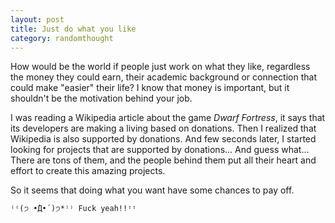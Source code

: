 ```yaml
---
layout: post
title: Just do what you like
category: randomthought
---
```


How  would be the world if people just work on what they like, regardless the money they could earn, their academic background or connection that could make "easier" their life?
I know that money is important, but it shouldn't be the motivation behind your job.

I was reading a Wikipedia article about the game *Dwarf Fortress*, it says that its developers are making a living based on donations. 
Then I realized that Wikipedia is  also supported by donations.
And few seconds later, I started looking for projects that are supported by donations... And guess what... There are tons of them, and the people behind them put all their heart and effort to create this amazing projects.


So it seems that doing what you want have some chances to pay off.

```
⁽⁽(੭ •̀Д•́ )੭*⁾⁾ Fuck yeah!!ᵎᵎ
```

